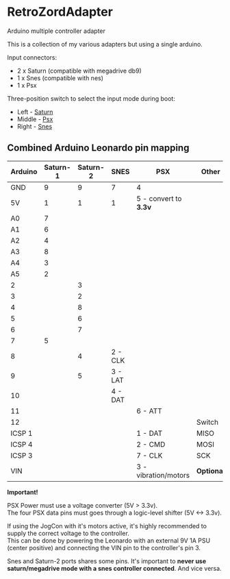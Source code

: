 # RetroZordAdapter
Arduino multiple controller adapter

This is a collection of my various adapters but using a single arduino.

Input connectors:

- 2 x Saturn (compatible with megadrive db9)
- 1 x Snes (compatible with nes)
- 1 x Psx

Three-position switch to select the input mode during boot:
- Left - [Saturn](../Saturn/)
- Middle - [Psx](../PlayStation/)
- Right - [Snes](../SNES/)


## Combined Arduino Leonardo pin mapping

| Arduino     | Saturn-1 | Saturn-2 | SNES    | PSX                     | Other        |
|-------------|----------|----------|---------|-------------------------|--------------|
| GND         | 9        | 9        | 7       | 4                       |              |
| 5V          | 1        | 1        | 1       | 5 - convert to **3.3v** |              |
| A0          | 7        |          |         |                         |              |
| A1          | 6        |          |         |                         |              |
| A2          | 4        |          |         |                         |              |
| A3          | 8        |          |         |                         |              |
| A4          | 3        |          |         |                         |              |
| A5          | 2        |          |         |                         |              |
| 2           |          | 3        |         |                         |              |
| 3           |          | 2        |         |                         |              |
| 4           |          | 8        |         |                         |              |
| 5           |          | 6        |         |                         |              |
| 6           |          | 7        |         |                         |              |
| 7           | 5        |          |         |                         |              |
| 8           |          | 4        | 2 - CLK |                         |              |
| 9           |          | 5        | 3 - LAT |                         |              |
| 10          |          |          | 4 - DAT |                         |              |
| 11          |          |          |         | 6 - ATT                 |              |
| 12          |          |          |         |                         | Switch       |
| ICSP 1      |          |          |         | 1 - DAT                 | MISO         |
| ICSP 4      |          |          |         | 2 - CMD                 | MOSI         |
| ICSP 3      |          |          |         | 7 - CLK                 | SCK          |
| VIN         |          |          |         | 3 - vibration/motors    | **Optional** |

**Important!**

PSX Power must use a voltage converter (5V > 3.3v). <br/>
The four PSX data pins must goes through a logic-level shifter (5V <-> 3.3v).

If using the JogCon with it's motors active, it's highly recommended to supply the correct voltage to the controller.<br/>
This can be done by powering the Leonardo with an external 9V 1A PSU (center positive) and connecting the VIN pin to the controller's pin 3.

Snes and Saturn-2 ports shares some pins. It's important to **never use saturn/megadrive mode with a snes controller connected**. And vice versa.
